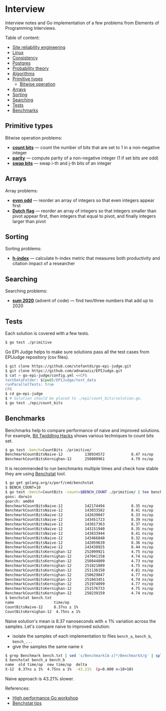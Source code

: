 # Interview

Interview notes and Go implementation of a few problems from Elements of Programming Interviews.

Table of content:

- [Site reliability engineering](notes/sre.md)
- [Linux](notes/linux.md)
- [Consistency](notes/consistency.md)
- [Postgres](notes/postgres.md)
- [Probability theory](notes/prob.md)
- [Algorithms](https://github.com/marselester/alg)
- [Primitive types](#primitive-types)
  - [Bitwise operation](notes/bits.md)
- [Arrays](#arrays)
- [Sorting](#sorting)
- [Searching](#searching)
- [Tests](#tests)
- [Benchmarks](#benchmarks)

## Primitive types

Bitwise operation problems:

- **[count bits](primitive/count_bits.go)**
  — count the number of bits that are set to 1 in a non-negative integer
- **[parity](primitive/parity.go)**
  — compute parity of a non-negative integer (1 if set bits are odd)
- **[swap bits](primitive/swap_bits.go)**
  — swap i-th and j-th bits of an integer

## Arrays

Array problems:

- **[even odd](array/even_odd.go)**
  — reorder an array of integers so that even integers appear first
- **[Dutch flag](array/dutch_flag.go)**
  — reorder an array of integers so that integers smaller than pivot appear first,
    then integers that equal to pivot, and finally integers larger than pivot

## Sorting

Sorting problems:

- **[h-index](sorting/h_index.go)**
  — calculate h-index metric that measures both productivity and citation impact of a researcher

## Searching

Searching problems:

- **[sum 2020](searching/sum2020.go)** (advent of code)
  — find two/three numbers that add up to 2020

## Tests

Each solution is covered with a few tests.

```sh
$ go test ./primitive
```

Go EPI Judge helps to make sure solutions pass all the test cases from EPIJudge repository (csv files).

```sh
$ git clone https://github.com/stefantds/go-epi-judge.git
$ git clone https://github.com/adnanaziz/EPIJudge.git
$ cat > go-epi-judge/config.yml <<CFG
testDataFolder: $(pwd)/EPIJudge/test_data
runParallelTests: true
CFG
$ cd go-epi-judge
$ # Solution should be placed to ./epi/count_bits/solution.go.
$ go test ./epi/count_bits
```

## Benchmarks

Benchmarks help to compare performance of naive and improved solutions.
For example, [Bit Twiddling Hacks](https://graphics.stanford.edu/~seander/bithacks.html#CountBitsSetNaive)
shows various techniques to count bits set.

```sh
$ go test -bench=CountBits ./primitive/
BenchmarkCountBitsNaive-12       	138934572	         8.47 ns/op
BenchmarkCountBitsKernighan-12    	250800961	         4.79 ns/op
```

It is recommended to run benchmarks multiple times and check how stable they are
using [Benchstat](https://godoc.org/golang.org/x/perf/cmd/benchstat) tool.

```sh
$ go get golang.org/x/perf/cmd/benchstat
$ BENCH_COUNT=10
$ go test -bench=CountBits -count=$BENCH_COUNT ./primitive/ | tee bench.txt
goos: darwin
goarch: amd64
BenchmarkCountBitsNaive-12       	142174494	         8.35 ns/op
BenchmarkCountBitsNaive-12       	143033582	         8.41 ns/op
BenchmarkCountBitsNaive-12       	142639047	         8.33 ns/op
BenchmarkCountBitsNaive-12       	143451723	         8.39 ns/op
BenchmarkCountBitsNaive-12       	143017363	         8.37 ns/op
BenchmarkCountBitsNaive-12       	143151940	         8.35 ns/op
BenchmarkCountBitsNaive-12       	143833944	         8.41 ns/op
BenchmarkCountBitsNaive-12       	143466840	         8.32 ns/op
BenchmarkCountBitsNaive-12       	142059639	         8.36 ns/op
BenchmarkCountBitsNaive-12       	143438925	         8.44 ns/op
BenchmarkCountBitsKernighan-12    	252099921	         4.75 ns/op
BenchmarkCountBitsKernighan-12    	247041158	         4.74 ns/op
BenchmarkCountBitsKernighan-12    	250844809	         4.73 ns/op
BenchmarkCountBitsKernighan-12    	251821089	         4.75 ns/op
BenchmarkCountBitsKernighan-12    	251136150	         4.81 ns/op
BenchmarkCountBitsKernighan-12    	250629847	         4.77 ns/op
BenchmarkCountBitsKernighan-12    	251043451	         4.74 ns/op
BenchmarkCountBitsKernighan-12    	251974099	         4.77 ns/op
BenchmarkCountBitsKernighan-12    	251576733	         4.75 ns/op
BenchmarkCountBitsKernighan-12    	250239159	         4.74 ns/op
$ benchstat bench.txt
name                  time/op
CountBitsNaive-12     8.37ns ± 1%
CountBitsKernighan-12  4.75ns ± 1%
```

Naive solution's mean is 8.37 nanoseconds with ± 1% variation across the samples.
Let's compare naive to improved solution:

- isolate the samples of each implementation to files `bench_a`, `bench_b`, `bench_...`
- give the samples the same name `X`

```sh
$ grep Benchmark bench.txt | sed 's/Benchmark[A-z]*/BenchmarkX/g' | split -l $BENCH_COUNT -a 1 - bench_
$ benchstat bench_a bench_b
name  old time/op  new time/op  delta
X-12  8.37ns ± 1%  4.75ns ± 1%  -43.21%  (p=0.000 n=10+10)
```

Naive approach is 43.21% slower.

References:

- [High performance Go workshop](https://dave.cheney.net/high-performance-go-workshop/dotgo-paris.html#benchmarking)
- [Benchstat tips](https://github.com/golang/go/issues/23471)
